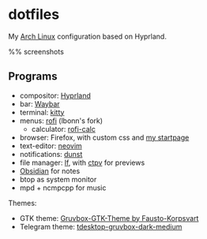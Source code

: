 # dotfiles

My [Arch Linux](https://wiki.archlinux.org/title/Arch_Linux) configuration based on Hyprland.

%% screenshots

## Programs

- compositor: [Hyprland](https://hyprland.org/)
- bar: [Waybar](https://github.com/Alexays/Waybar)
- terminal: [kitty](https://sw.kovidgoyal.net/kitty/)
- menus: [rofi](https://github.com/lbonn/rofi) (lbonn's fork)
    - calculator: [rofi-calc](https://github.com/svenstaro/rofi-calc)
- browser: Firefox, with custom css and [my startpage](https://github.com/ormai/NewTab)
- text-editor: [neovim](https://neovim.io/)
- notifications: [dunst](https://github.com/dunst-project/dunst)
- file manager: [lf](https://github.com/gokcehan/lf), with [ctpv](https://github.com/NikitaIvanovV/ctpv) for previews
- [Obsidian](https://obsidian.md/) for notes
- btop as system monitor
- mpd + ncmpcpp for music

Themes:
- GTK theme: [Gruvbox-GTK-Theme by Fausto-Korpsvart](https://github.com/Fausto-Korpsvart/Gruvbox-GTK-Theme) 
- Telegram theme: [tdesktop-gruvbox-dark-medium](https://github.com/ttohin/tdesktop-gruvbox-dark-medium)

